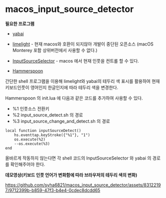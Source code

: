 # macos_input_source_detector

**필요한 프로그램**

- [yabai](https://github.com/koekeishiya/yabai)

- [limelight](https://github.com/koekeishiya/yabai/issues/1911) - 현재 macos와 호환이 되지않아 개발이 중단된 오픈소스 (macOS Monterey 포함 상위버전에서 사용할 수 없다.)

- [InputSourceSelector](https://github.com/minoki/InputSourceSelector) - macos 에서 현재 인풋을 컨트롤 할 수 있다.

- [Hammerspoon](https://www.hammerspoon.org/)

간단한 shell 프로그램을 이용해 limelight와 yabai의 테두리 색 표시를 활용하여 현재 키보드인풋이 영어인지 한글인지에 따라 테두리 색을 변경한다.

Hammerspoon 의 init.lua 에 다음과 같은 코드를 추가하여 사용할 수 있다.

- %1 인풋소스 전환키
- %2 input_source_detect.sh 의 경로
- %3 input_source_change_and_detect.sh 의 경로

```
local function inputSourceDetect()
    hs.eventtap.keyStroke({"%1"}, "1")
    os.execute(%2)
    --os.execute(%3)
end
```

올바르게 작동하지 않는다면 각 shell 코드의 InputSourceSelector 와 yabai 의 경로를 확인해주어야 한다.

**데모영상(키보드 인풋 언어가 변화함에 따라 브라우저의 테두리 색의 변화)**


https://github.com/syha6821/macos_input_source_detector/assets/83122197/9712399b-b859-47f3-b4e4-0cdec8dcdd65

